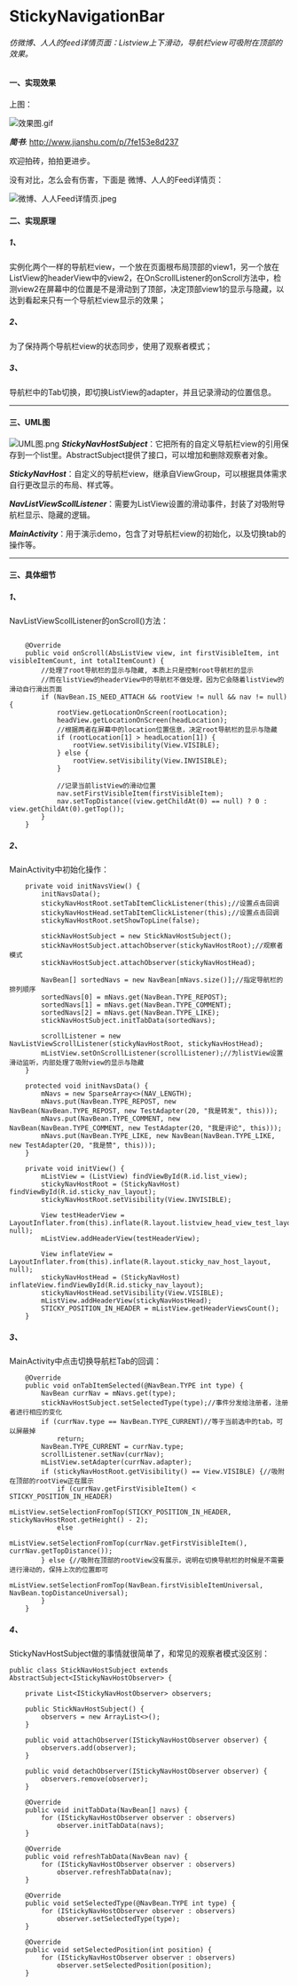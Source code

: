 # StickyNavigationBar


###### 仿微博、人人的feed详情页面：Listview上下滑动，导航栏view可吸附在顶部的效果。
#### 一、实现效果
上图：

![效果图.gif](http://upload-images.jianshu.io/upload_images/2957973-587d00d0d74e31a4.gif?imageMogr2/auto-orient/strip)

***简书***: http://www.jianshu.com/p/7fe153e8d237

欢迎拍砖，拍拍更进步。

没有对比，怎么会有伤害，下面是 微博、人人的Feed详情页：

![微博、人人Feed详情页.jpeg](http://upload-images.jianshu.io/upload_images/2957973-7e6171769f4998a6.jpeg?imageMogr2/auto-orient/strip%7CimageView2/2/w/1240)

#### 二、实现原理
##### 1、
实例化两个一样的导航栏view，一个放在页面根布局顶部的view1，另一个放在ListView的headerView中的view2，在OnScrollListener的onScroll方法中，检测view2在屏幕中的位置是不是滑动到了顶部，决定顶部view1的显示与隐藏，以达到看起来只有一个导航栏view显示的效果；

##### 2、
为了保持两个导航栏view的状态同步，使用了观察者模式；

##### 3、
导航栏中的Tab切换，即切换ListView的adapter，并且记录滑动的位置信息。

---

#### 三、UML图

![UML图.png](http://upload-images.jianshu.io/upload_images/2957973-604921557834768f.png?imageMogr2/auto-orient/strip%7CimageView2/2/w/1240)
***StickyNavHostSubject***：它把所有的自定义导航栏view的引用保存到一个list里。AbstractSubject提供了接口，可以增加和删除观察者对象。

***StickyNavHost***：自定义的导航栏view，继承自ViewGroup，可以根据具体需求自行更改显示的布局、样式等。

***NavListViewScollListener***：需要为ListView设置的滑动事件，封装了对吸附导航栏显示、隐藏的逻辑。

***MainActivity***：用于演示demo，包含了对导航栏view的初始化，以及切换tab的操作等。

---

#### 三、具体细节
##### 1、
NavListViewScollListener的onScroll()方法：
```

    @Override
    public void onScroll(AbsListView view, int firstVisibleItem, int visibleItemCount, int totalItemCount) {
        //处理了root导航栏的显示与隐藏, 本质上只是控制root导航栏的显示
        //而在listView的headerView中的导航栏不做处理，因为它会随着listView的滑动自行滑出页面
        if (NavBean.IS_NEED_ATTACH && rootView != null && nav != null) {
            rootView.getLocationOnScreen(rootLocation);
            headView.getLocationOnScreen(headLocation);
            //根据两者在屏幕中的location位置信息，决定root导航栏的显示与隐藏
            if (rootLocation[1] > headLocation[1]) {
                rootView.setVisibility(View.VISIBLE);
            } else {
                rootView.setVisibility(View.INVISIBLE);
            }

            //记录当前listView的滑动位置
            nav.setFirstVisibleItem(firstVisibleItem);
            nav.setTopDistance((view.getChildAt(0) == null) ? 0 : view.getChildAt(0).getTop());
        }
    }
```
##### 2、
MainActivity中初始化操作：
```
    private void initNavsView() {
        initNavsData();
        stickyNavHostRoot.setTabItemClickListener(this);//设置点击回调
        stickyNavHostHead.setTabItemClickListener(this);//设置点击回调
        stickyNavHostRoot.setShowTopLine(false);

        stickNavHostSubject = new StickNavHostSubject();
        stickNavHostSubject.attachObserver(stickyNavHostRoot);//观察者模式
        stickNavHostSubject.attachObserver(stickyNavHostHead);

        NavBean[] sortedNavs = new NavBean[mNavs.size()];//指定导航栏的排列顺序
        sortedNavs[0] = mNavs.get(NavBean.TYPE_REPOST);
        sortedNavs[1] = mNavs.get(NavBean.TYPE_COMMENT);
        sortedNavs[2] = mNavs.get(NavBean.TYPE_LIKE);
        stickNavHostSubject.initTabData(sortedNavs);

        scrollListener = new NavListViewScrollListener(stickyNavHostRoot, stickyNavHostHead);
        mListView.setOnScrollListener(scrollListener);//为listView设置滑动监听，内部处理了吸附view的显示与隐藏
    }

    protected void initNavsData() {
        mNavs = new SparseArray<>(NAV_LENGTH);
        mNavs.put(NavBean.TYPE_REPOST, new NavBean(NavBean.TYPE_REPOST, new TestAdapter(20, "我是转发", this)));
        mNavs.put(NavBean.TYPE_COMMENT, new NavBean(NavBean.TYPE_COMMENT, new TestAdapter(20, "我是评论", this)));
        mNavs.put(NavBean.TYPE_LIKE, new NavBean(NavBean.TYPE_LIKE, new TestAdapter(20, "我是赞", this)));
    }

    private void initView() {
        mListView = (ListView) findViewById(R.id.list_view);
        stickyNavHostRoot = (StickyNavHost) findViewById(R.id.sticky_nav_layout);
        stickyNavHostRoot.setVisibility(View.INVISIBLE);

        View testHeaderView = LayoutInflater.from(this).inflate(R.layout.listview_head_view_test_layout, null);
        mListView.addHeaderView(testHeaderView);

        View inflateView = LayoutInflater.from(this).inflate(R.layout.sticky_nav_host_layout, null);
        stickyNavHostHead = (StickyNavHost) inflateView.findViewById(R.id.sticky_nav_layout);
        stickyNavHostHead.setVisibility(View.VISIBLE);
        mListView.addHeaderView(stickyNavHostHead);
        STICKY_POSITION_IN_HEADER = mListView.getHeaderViewsCount();
    }
```
##### 3、
MainActivity中点击切换导航栏Tab的回调：
```
    @Override
    public void onTabItemSelected(@NavBean.TYPE int type) {
        NavBean currNav = mNavs.get(type);
        stickNavHostSubject.setSelectedType(type);//事件分发给注册者，注册者进行相应的变化
        if (currNav.type == NavBean.TYPE_CURRENT)//等于当前选中的tab，可以屏蔽掉
            return;
        NavBean.TYPE_CURRENT = currNav.type;
        scrollListener.setNav(currNav);
        mListView.setAdapter(currNav.adapter);
        if (stickyNavHostRoot.getVisibility() == View.VISIBLE) {//吸附在顶部的rootView正在展示
            if (currNav.getFirstVisibleItem() < STICKY_POSITION_IN_HEADER)
                mListView.setSelectionFromTop(STICKY_POSITION_IN_HEADER, stickyNavHostRoot.getHeight() - 2);
            else
                mListView.setSelectionFromTop(currNav.getFirstVisibleItem(), currNav.getTopDistance());
        } else {//吸附在顶部的rootView没有展示，说明在切换导航栏的时候是不需要进行滑动的，保持上次的位置即可
            mListView.setSelectionFromTop(NavBean.firstVisibleItemUniversal, NavBean.topDistanceUniversal);
        }
    }
```
##### 4、
StickyNavHostSubject做的事情就很简单了，和常见的观察者模式没区别：
```
public class StickNavHostSubject extends AbstractSubject<IStickyNavHostObserver> {

    private List<IStickyNavHostObserver> observers;

    public StickNavHostSubject() {
        observers = new ArrayList<>();
    }

    public void attachObserver(IStickyNavHostObserver observer) {
        observers.add(observer);
    }

    public void detachObserver(IStickyNavHostObserver observer) {
        observers.remove(observer);
    }

    @Override
    public void initTabData(NavBean[] navs) {
        for (IStickyNavHostObserver observer : observers)
            observer.initTabData(navs);
    }

    @Override
    public void refreshTabData(NavBean nav) {
        for (IStickyNavHostObserver observer : observers)
            observer.refreshTabData(nav);
    }

    @Override
    public void setSelectedType(@NavBean.TYPE int type) {
        for (IStickyNavHostObserver observer : observers)
            observer.setSelectedType(type);
    }

    @Override
    public void setSelectedPosition(int position) {
        for (IStickyNavHostObserver observer : observers)
            observer.setSelectedPosition(position);
    }
```
